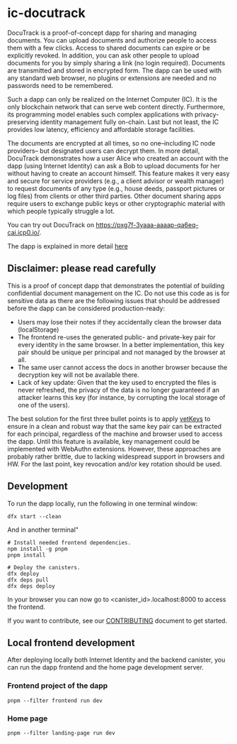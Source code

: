 # ic-docutrack

DocuTrack is a proof-of-concept dapp for sharing and managing documents. You can upload documents and authorize people to access them with a few clicks. Access to shared documents can expire or be explicitly revoked. In addition, you can ask other people to upload documents for you by simply sharing a link (no login required). Documents are transmitted and stored in encrypted form. The dapp can be used with any standard web browser, no plugins or extensions are needed and no passwords need to be remembered.

Such a dapp can only be realized on the Internet Computer (IC). It is the only blockchain network that can serve web content directly. Furthermore, its programming model enables such complex applications with privacy-preserving identity management fully on-chain. Last but not least, the IC provides low latency, efficiency and affordable storage facilities.

The documents are encrypted at all times, so no one–including IC node providers– but designated users can decrypt them.
In more detail, DocuTrack demonstrates how a user Alice who created an account with the dapp (using Internet Identity) can ask a Bob to upload documents for her without having to create an account himself.
This feature makes it very easy and secure for service providers (e.g., a client advisor or wealth manager) to request documents of any type (e.g., house deeds, passport pictures or log files) from clients or other third parties.
Other document sharing apps require users to exchange public keys or other cryptographic material with which people typically struggle a lot.

You can try out DocuTrack on https://pxg7f-3yaaa-aaaap-qa6eq-cai.icp0.io/.

The dapp is explained in more detail [here](./documentation.pdf)

## Disclaimer: please read carefully

This is a proof of concept dapp that demonstrates the potential of building confidential document management on the IC. Do not use this code as is for sensitive data as there are the following issues that should be addressed before the dapp can be considered production-ready:

- Users may lose their notes if they accidentally clean the browser data (localStorage)
- The frontend re-uses the generated public- and private-key pair for every identity in the same browser. In a better implementation, this key pair should be unique per principal and not managed by the browser at all.
- The same user cannot access the docs in another browser because the decryption key will not be available there.
- Lack of key update: Given that the key used to encrypted the files is never refreshed, the privacy of the data is no longer guaranteed if an attacker learns this key (for instance, by corrupting the local storage of one of the users).

The best solution for the first three bullet points is to apply [vetKeys](https://internetcomputer.org/blog/features/vetkey-primer/) to ensure in a clean and robust way that the same key pair can be extracted for each principal, regardless of the machine and browser used to access the dapp. Until this feature is available, key management could be implemented with WebAuthn extensions. However, these approaches are probably rather brittle, due to lacking widespread support in browsers and HW. For the last point, key revocation and/or key rotation should be used.

## Development

To run the dapp locally, run the following in one terminal window:

```
dfx start --clean
```

And in another terminal"

```
# Install needed frontend dependencies.
npm install -g pnpm
pnpm install

# Deploy the canisters.
dfx deploy
dfx deps pull
dfx deps deploy
```

In your browser you can now go to <canister_id>.localhost:8000 to access the frontend.

If you want to contribute, see our [CONTRIBUTING](.github/CONTRIBUTING.md) document to get started.

## Local frontend development

After deploying locally both Internet Identity and the backend canister, you can run the dapp frontend and the home page development server.

### Frontend project of the dapp

```
pnpm --filter frontend run dev
```

### Home page

```
pnpm --filter landing-page run dev
```
